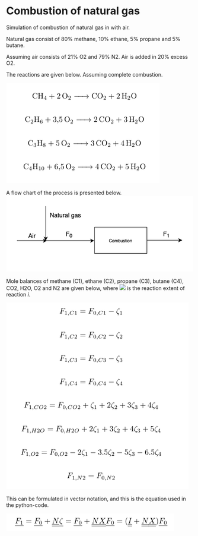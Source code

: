 # Combustion of natural gas

Simulation of combustion of natural gas in with air.

Natural gas consist of 80% methane, 10% ethane, 5% propane and 5% butane.

Assuming air consists of 21% O2 and 79% N2. Air is added in 20% excess O2.


The reactions are given below. Assuming complete combustion.

![Image of chemical equations](chemical_equations_combustion.png)


A flow chart of the process is presented below.
![Image of flow chart](flow_chart_combustion.png)

Mole balances of methane (C1), ethane (C2), propane (C3), butane (C4), CO2, H2O, O2 and N2 are given below, where <img src="https://render.githubusercontent.com/render/math?math=\zeta_i"> is the reaction extent of reaction *i*.

![Image of mole balances](mole_balances_combustion.png)

This can be formulated in vector notation, and this is the equation used in the python-code.

![Image of vector notation](vector_notation_combustion.png)

